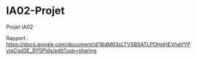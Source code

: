 # IA02-Projet
Projet IA02

Rapport : https://docs.google.com/document/d/16dM63sLTVSBSATLPOHqHEVheVYPyiqCgd3E_RY5PIds/edit?usp=sharing
